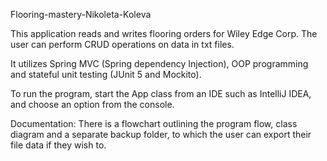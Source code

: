 Flooring-mastery-Nikoleta-Koleva

This application reads and writes flooring orders for Wiley Edge Corp. The user can perform CRUD operations on data in txt files.

It utilizes Spring MVC (Spring dependency Injection), OOP programming and stateful unit testing (JUnit 5 and Mockito).

To run the program, start the App class from an IDE such as IntelliJ IDEA, and choose an option from the console. 

Documentation:
There is a flowchart outlining the program flow, class diagram and a separate backup folder, to which the user can export their file data if they wish to.
